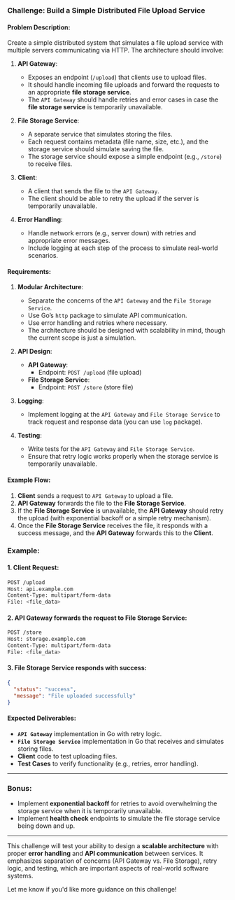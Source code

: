 ### Challenge: **Build a Simple Distributed File Upload Service**

#### Problem Description:

Create a simple distributed system that simulates a file upload service with multiple servers communicating via HTTP. The architecture should involve:

1. **API Gateway**:

   - Exposes an endpoint (`/upload`) that clients use to upload files.
   - It should handle incoming file uploads and forward the requests to an appropriate **file storage service**.
   - The `API Gateway` should handle retries and error cases in case the **file storage service** is temporarily unavailable.

2. **File Storage Service**:

   - A separate service that simulates storing the files.
   - Each request contains metadata (file name, size, etc.), and the storage service should simulate saving the file.
   - The storage service should expose a simple endpoint (e.g., `/store`) to receive files.

3. **Client**:

   - A client that sends the file to the `API Gateway`.
   - The client should be able to retry the upload if the server is temporarily unavailable.

4. **Error Handling**:
   - Handle network errors (e.g., server down) with retries and appropriate error messages.
   - Include logging at each step of the process to simulate real-world scenarios.

#### Requirements:

1. **Modular Architecture**:

   - Separate the concerns of the `API Gateway` and the `File Storage Service`.
   - Use Go’s `http` package to simulate API communication.
   - Use error handling and retries where necessary.
   - The architecture should be designed with scalability in mind, though the current scope is just a simulation.

2. **API Design**:

   - **API Gateway**:
     - Endpoint: `POST /upload` (file upload)
   - **File Storage Service**:
     - Endpoint: `POST /store` (store file)

3. **Logging**:

   - Implement logging at the `API Gateway` and `File Storage Service` to track request and response data (you can use `log` package).

4. **Testing**:
   - Write tests for the `API Gateway` and `File Storage Service`.
   - Ensure that retry logic works properly when the storage service is temporarily unavailable.

#### Example Flow:

1. **Client** sends a request to `API Gateway` to upload a file.
2. **API Gateway** forwards the file to the **File Storage Service**.
3. If the **File Storage Service** is unavailable, the **API Gateway** should retry the upload (with exponential backoff or a simple retry mechanism).
4. Once the **File Storage Service** receives the file, it responds with a success message, and the **API Gateway** forwards this to the **Client**.

### Example:

#### 1. Client Request:

```bash
POST /upload
Host: api.example.com
Content-Type: multipart/form-data
File: <file_data>
```

#### 2. API Gateway forwards the request to File Storage Service:

```bash
POST /store
Host: storage.example.com
Content-Type: multipart/form-data
File: <file_data>
```

#### 3. File Storage Service responds with success:

```json
{
  "status": "success",
  "message": "File uploaded successfully"
}
```

#### Expected Deliverables:

- **`API Gateway`** implementation in Go with retry logic.
- **`File Storage Service`** implementation in Go that receives and simulates storing files.
- **Client** code to test uploading files.
- **Test Cases** to verify functionality (e.g., retries, error handling).

---

### Bonus:

- Implement **exponential backoff** for retries to avoid overwhelming the storage service when it is temporarily unavailable.
- Implement **health check** endpoints to simulate the file storage service being down and up.

---

This challenge will test your ability to design a **scalable architecture** with proper **error handling** and **API communication** between services. It emphasizes separation of concerns (API Gateway vs. File Storage), retry logic, and testing, which are important aspects of real-world software systems.

Let me know if you'd like more guidance on this challenge!
